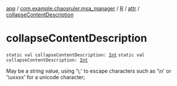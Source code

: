[app](../../../index.md) / [com.example.chaosruler.msa_manager](../../index.md) / [R](../index.md) / [attr](index.md) / [collapseContentDescription](.)

# collapseContentDescription

`static val collapseContentDescription: `[`Int`](https://kotlinlang.org/api/latest/jvm/stdlib/kotlin/-int/index.html)
`static val collapseContentDescription: `[`Int`](https://kotlinlang.org/api/latest/jvm/stdlib/kotlin/-int/index.html)

May be a string value, using '\\;' to escape characters such as '\\n' or '\\uxxxx' for a unicode character;

